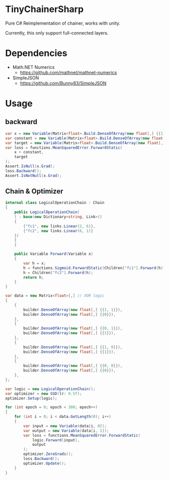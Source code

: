 # TinyChainerSharp
Pure C# Reimplementation of chainer, works with unity.

Currently, this only support full-connected layers.

Dependencies
==============

- Math.NET Numerics
  - https://github.com/mathnet/mathnet-numerics
- SimpleJSON
  - https://github.com/Bunny83/SimpleJSON

Usage
===============

backward
-----------

```csharp
var x = new Variable(Matrix<float>.Build.DenseOfArray(new float[,] {{1, 1, 1}}).Transpose());
var constant = new Variable(Matrix<float>.Build.DenseOfArray(new float[,] {{1, 1, 1}}).Transpose());
var target = new Variable(Matrix<float>.Build.DenseOfArray(new float[,] {{1, 2, 3}}).Transpose());
var loss = functions.MeanSquaredError.ForwardStatic(
    x + constant,
    target
);
Assert.IsNull(x.Grad);
loss.Backward();
Assert.IsNotNull(x.Grad);
```

Chain & Optimizer
-------------------

```csharp
internal class LogicalOperationChain : Chain
{
    public LogicalOperationChain(
    ) : base(new Dictionary<string, Link>()
    {
        {"fc1", new links.Linear(2, 6)},
        {"fc2", new links.Linear(6, 1)}
    })
    {
    }

    public Variable Forward(Variable x)
    {
        var h = x;
        h = functions.Sigmoid.ForwardStatic(Children["fc1"].Forward(h));
        h = Children["fc2"].Forward(h);
        return h;
    }
}
```

```csharp
var data = new Matrix<float>[,] // XOR logic
{
    {
        builder.DenseOfArray(new float[,] {{1, 1}}),
        builder.DenseOfArray(new float[,] {{0}}),
    },
    {
        builder.DenseOfArray(new float[,] {{0, 1}}),
        builder.DenseOfArray(new float[,] {{1}}),
    },
    {
        builder.DenseOfArray(new float[,] {{1, 0}}),
        builder.DenseOfArray(new float[,] {{1}}),
    },
    {
        builder.DenseOfArray(new float[,] {{0, 0}}),
        builder.DenseOfArray(new float[,] {{0}}),
    },
};

var logic = new LogicalOperationChain();
var optimizer = new SGD(lr: 0.5f);
optimizer.Setup(logic);

for (int epoch = 0; epoch < 300; epoch++)
{
    for (int i = 0; i < data.GetLength(0); i++)
    {
        var input = new Variable(data[i, 0]);
        var output = new Variable(data[i, 1]);
        var loss = functions.MeanSquaredError.ForwardStatic(
            logic.Forward(input),
            output
        );
        optimizer.ZeroGrads();
        loss.Backward();
        optimizer.Update();
    }
}
```

